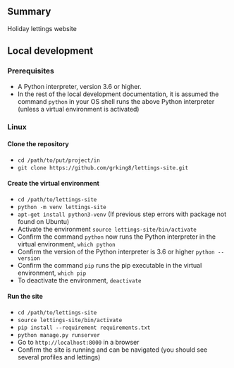 ## Summary

Holiday lettings website

## Local development

### Prerequisites

- A Python interpreter, version 3.6 or higher. 
- In the rest of the local development documentation, it is assumed the command `python` in 
your OS shell runs the above Python interpreter (unless a virtual environment is activated)

### Linux

#### Clone the repository

- `cd /path/to/put/project/in`
- `git clone https://github.com/grking8/lettings-site.git`

#### Create the virtual environment

- `cd /path/to/lettings-site`
- `python -m venv lettings-site`
- `apt-get install python3-venv` (If previous step errors with package not found on Ubuntu)
- Activate the environment `source lettings-site/bin/activate`
- Confirm the command `python` now runs the Python interpreter in the virtual environment,
`which python`
- Confirm the version of the Python interpreter is 3.6 or higher `python --version`
- Confirm the command `pip` runs the pip executable in the virtual environment, `which pip`
- To deactivate the environment, `deactivate`

#### Run the site

- `cd /path/to/lettings-site`
- `source lettings-site/bin/activate`
- `pip install --requirement requirements.txt`
- `python manage.py runserver`
- Go to `http://localhost:8000` in a browser
- Confirm the site is running and can be navigated (you should see several profiles and lettings)
